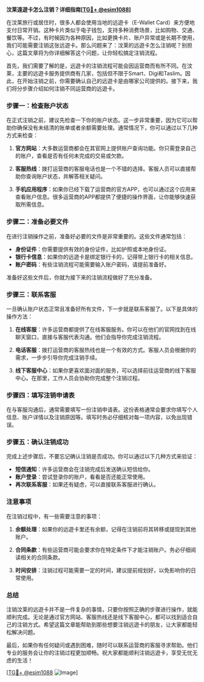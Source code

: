 **汶莱遠遊卡怎么注销？详细指南[[TG💪+ @esim1088](https://t.me/s/esim1088)]**

在汶莱旅行或居住时，很多人都会使用当地的远遊卡（E-Wallet Card）来方便地支付日常开销。这种卡片类似于电子钱包，支持多种消费场景，比如购物、交通、餐饮等。不过，有时候因为各种原因，比如更换卡片、账户异常或是长期不使用，我们可能需要注销这张远遊卡。那么问题来了：汶莱的远遊卡怎么注销呢？别担心，这篇文章将为你详细解答这个问题，让你轻松搞定注销流程。

首先，我们需要了解的是，远遊卡的注销流程可能会因运营商而有所不同。在汶莱，主要的远遊卡服务提供商有几家，包括但不限于Smart、Digi和Taslim。因此，在开始注销之前，你需要确认自己的远遊卡是由哪家公司提供的。接下来，我们将分步骤介绍如何注销不同运营商的远遊卡。

### 步骤一：检查账户状态

在正式注销之前，建议先检查一下你的账户状态。这一步非常重要，因为它可以帮助你确保没有未结清的账单或者余额需要处理。通常情况下，你可以通过以下几种方式来检查：

1. **官方网站**：大多数运营商都会在其官网上提供账户查询功能。你只需登录自己的账户，查看是否有任何未完成的交易或欠款。
   
2. **客服热线**：拨打运营商的客服电话也是一个不错的选择。客服人员可以直接帮助你查询账户状态，并解答相关疑问。

3. **手机应用程序**：如果你已经下载了运营商的官方APP，也可以通过这个应用来查看账户信息。很多运营商的APP都提供了便捷的操作界面，让你能够快速获取所需信息。

### 步骤二：准备必要文件

在进行注销操作之前，准备好必要的文件是非常重要的。这些文件通常包括：

- **身份证件**：你需要提供有效的身份证件，比如护照或本地身份证。
- **银行卡信息**：如果你的远遊卡是绑定银行卡的，记得带上银行卡的相关信息。
- **账户密码**：有些注销流程可能需要输入账户密码，请提前准备好。

准备好这些文件后，你就为接下来的注销流程做好了充分准备。

### 步骤三：联系客服

一旦确认账户状态正常且准备好所有文件，下一步就是联系客服了。以下是具体的操作方法：

1. **在线客服**：许多运营商都提供了在线客服服务。你可以在他们的官网找到在线聊天窗口，直接与客服代表沟通。他们会指导你完成注销流程。

2. **电话客服**：拨打运营商的客服热线也是一个有效的方式。客服人员会根据你的需求，一步步引导你完成注销手续。

3. **线下客服中心**：如果你更喜欢面对面的服务，可以选择前往运营商的线下客服中心。在那里，工作人员会协助你完成整个注销过程。

### 步骤四：填写注销申请表

在与客服沟通后，通常需要填写一份注销申请表。这份表格通常会要求你填写个人信息、账户详情以及注销原因等。填写时务必仔细核对每一项内容，以免出现错误。

### 步骤五：确认注销成功

完成上述步骤后，不要忘记确认注销是否成功。你可以通过以下几种方式来验证：

- **短信通知**：许多运营商会在注销完成后发送确认短信给你。
- **账户登录**：尝试登录你的账户，看看是否还能正常使用。
- **再次联系客服**：如果还有疑虑，可以直接联系客服进行确认。

### 注意事项

在注销过程中，有一些需要注意的事项：

1. **余额处理**：如果你的远遊卡里还有余额，记得在注销前将其转移或提现到其他账户。
   
2. **合同条款**：有些运营商可能会要求你在特定条件下才能注销账户。务必仔细阅读相关的合同条款。

3. **时间安排**：注销过程可能需要一定的时间，建议提前规划好，以免影响你的日常使用。

### 总结

注销汶莱的远遊卡并不是一件复杂的事情，只要你按照正确的步骤进行操作，就能顺利完成。无论是通过官方网站、客服热线还是线下客服中心，都可以找到适合自己的注销方式。希望这篇文章能帮助到那些想要注销远遊卡的朋友，让大家都能轻松解决问题。

最后，如果你有任何疑问或遇到困难，随时可以联系运营商的客服寻求帮助。他们专业的服务会让你的注销过程更加顺畅。祝大家都能顺利注销远遊卡，享受无忧无虑的生活！

[[TG💪+ @esim1088](https://t.me/s/esim1088) ![Image](https://i.postimg.cc/4NQfJmqS/Snipaste-2025-05-13-00-14-12.png)]